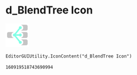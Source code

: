 # d_BlendTree Icon
![](/img/d_BlendTree%20Icon.png)

``` CSharp
EditorGUIUtility.IconContent("d_BlendTree Icon")
```
```
160919518743690994
```
